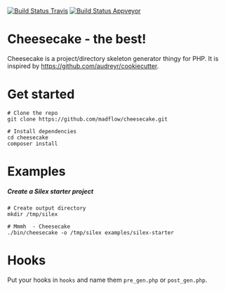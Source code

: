 [![Build Status Travis](https://travis-ci.org/madflow/cheesecake.png?branch=master)](https://travis-ci.org/madflow/cheesecake) [![Build Status Appveyor](https://ci.appveyor.com/api/projects/status/07ik73aibio5w4p7?svg=true)](https://ci.appveyor.com/project/madflow/cheesecake)

#  Cheesecake - the best!

Cheesecake is a project/directory skeleton generator thingy for PHP. It is inspired by
https://github.com/audreyr/cookiecutter.

# Get started

```
# Clone the repo
git clone https://github.com/madflow/cheesecake.git

# Install dependencies
cd cheesecake
composer install
```

# Examples

##### Create a Silex starter project
```
# Create output directory
mkdir /tmp/silex

# Mmmh  - Cheesecake
./bin/cheesecake -o /tmp/silex examples/silex-starter
```

# Hooks

Put your hooks in ```hooks``` and name them ```pre_gen.php``` or ```post_gen.php```.
